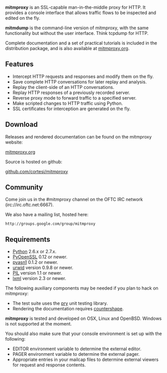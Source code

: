 __mitmproxy__ is an SSL-capable man-in-the-middle proxy for HTTP. It provides a
console interface that allows traffic flows to be inspected and edited on the
fly.

__mitmdump__ is the command-line version of mitmproxy, with the same
functionality but without the user interface. Think tcpdump for HTTP.

Complete documentation and a set of practical tutorials is included in the
distribution package, and is also available at
[mitmproxy.org](http://mitmproxy.org).


Features
--------

- Intercept HTTP requests and responses and modify them on the fly.
- Save complete HTTP conversations for later replay and analysis.
- Replay the client-side of an HTTP conversations.
- Replay HTTP responses of a previously recorded server.
- Reverse proxy mode to forward traffic to a specified server.
- Make scripted changes to HTTP traffic using Python. 
- SSL certificates for interception are generated on the fly.


Download
--------

Releases and rendered documentation can be found on the mitmproxy website:

[mitmproxy.org](http://mitmproxy.org)

Source is hosted on github: 

[github.com/cortesi/mitmproxy](http://github.com/cortesi/mitmproxy)


Community
---------

Come join us in the #mitmproxy channel on the OFTC IRC network
(irc://irc.oftc.net:6667).

We also have a mailing list, hosted here:

    http://groups.google.com/group/mitmproxy


Requirements
------------

* [Python](http://www.python.org) 2.6.x or 2.7.x.
* [PyOpenSSL](http://pypi.python.org/pypi/pyOpenSSL) 0.12 or newer.
* [pyasn1](http://pypi.python.org/pypi/pyasn1) 0.1.2 or newer.
* [urwid](http://excess.org/urwid/) version 0.9.8 or newer.
* [PIL](http://www.pythonware.com/products/pil/) version 1.1 or newer.
* [lxml](http://lxml.de/) version 2.3 or newer.

The following auxiliary components may be needed if you plan to hack on
mitmproxy:

* The test suite uses the [pry](http://github.com/cortesi/pry) unit testing
  library.
* Rendering the documentation requires [countershape](http://github.com/cortesi/countershape).

__mitmproxy__ is tested and developed on OSX, Linux and OpenBSD. Windows is not
supported at the moment.

You should also make sure that your console environment is set up with the
following: 
    
* EDITOR environment variable to determine the external editor.
* PAGER environment variable to determine the external pager.
* Appropriate entries in your mailcap files to determine external
  viewers for request and response contents.
